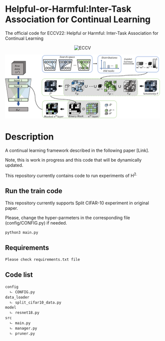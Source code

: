 # Helpful-or-Harmful:Inter-Task Association for Continual Learning

The official code for ECCV22: Helpful or Harmful: Inter-Task Association for Continual Learning

<div align="center">
  
![ECCV](https://img.shields.io/badge/ECCV-2022-blue)

![h2](images/H_2_ECCV_2022.png)

</div>

# Description
A continual learning framework described in the following paper [Link]. 

Note, this is work in progress and this code that will be dynamically updated.

This repository currently contains code to run experiments of H<sup>2.

## Run the train code 

This repository currently supports Split CIFAR-10 experiment in original paper.
  
Please, change the hyper-parmeters in the corresponding file (config/CONFIG.py) if needed.
  
```bash
python3 main.py
```

  
## Requirements 
```bash
Please check requirements.txt file
```

## Code list 

```bash
config
  ㄴ CONFIG.py
data_loader
  ㄴ split_cifar10_data.py
model
  ㄴ resnet18.py
src 
  ㄴ main.py
  ㄴ manager.py
  ㄴ pruner.py
```
